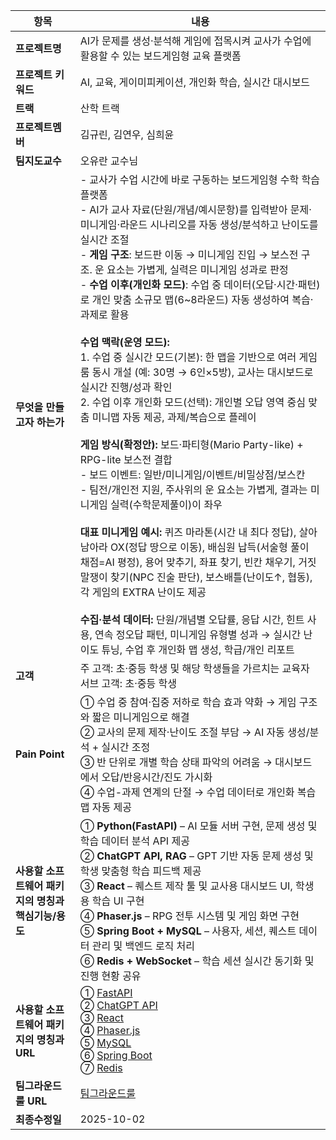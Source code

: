 | 항목 | 내용 |
| --- | --- |
| **프로젝트명** | AI가 문제를 생성·분석해 게임에 접목시켜 교사가 수업에 활용할 수 있는 보드게임형 교육 플랫폼 |
| **프로젝트 키워드** | AI, 교육, 게이미피케이션, 개인화 학습, 실시간 대시보드 |
| **트랙** | 산학 트랙 |
| **프로젝트멤버** | 김규린, 김연우, 심희윤 |
| **팀지도교수** | 오유란 교수님 |
| **무엇을 만들고자 하는가** | - 교사가 수업 시간에 바로 구동하는 보드게임형 수학 학습 플랫폼<br> - AI가 교사 자료(단원/개념/예시문항)를 입력받아 문제·미니게임·라운드 시나리오를 자동 생성/분석하고 난이도를 실시간 조절<br> - **게임 구조**: 보드판 이동 → 미니게임 진입 → 보스전 구조. 운 요소는 가볍게, 실력은 미니게임 성과로 판정<br> - **수업 이후(개인화 모드)**: 수업 중 데이터(오답·시간·패턴)로 개인 맞춤 소규모 맵(6~8라운드) 자동 생성하여 복습·과제로 활용<br><br> **수업 맥락(운영 모드):**<br> 1. 수업 중 실시간 모드(기본): 한 맵을 기반으로 여러 게임 룸 동시 개설 (예: 30명 → 6인×5방), 교사는 대시보드로 실시간 진행/성과 확인<br> 2. 수업 이후 개인화 모드(선택): 개인별 오답 영역 중심 맞춤 미니맵 자동 제공, 과제/복습으로 플레이<br><br> **게임 방식(확정안):** 보드·파티형(Mario Party-like) + RPG-lite 보스전 결합<br> - 보드 이벤트: 일반/미니게임/이벤트/비밀상점/보스칸<br> - 팀전/개인전 지원, 주사위의 운 요소는 가볍게, 결과는 미니게임 실력(수학문제풀이)이 좌우<br><br> **대표 미니게임 예시:** 퀴즈 마라톤(시간 내 최다 정답), 살아남아라 OX(정답 땅으로 이동), 배심원 납득(서술형 풀이 채점=AI 평정), 용어 맞추기, 좌표 찾기, 빈칸 채우기, 거짓말쟁이 찾기(NPC 진술 판단), 보스배틀(난이도↑, 협동), 각 게임의 EXTRA 난이도 제공<br><br> **수집·분석 데이터:** 단원/개념별 오답률, 응답 시간, 힌트 사용, 연속 정오답 패턴, 미니게임 유형별 성과 → 실시간 난이도 튜닝, 수업 후 개인화 맵 생성, 학급/개인 리포트 |
| **고객** | 주 고객: 초·중등 학생 및 해당 학생들을 가르치는 교육자 <br> 서브 고객: 초·중등 학생 |
| **Pain Point** | ① 수업 중 참여·집중 저하로 학습 효과 약화 → 게임 구조와 짧은 미니게임으로 해결<br>② 교사의 문제 제작·난이도 조절 부담 → AI 자동 생성/분석 + 실시간 조정<br>③ 반 단위로 개별 학습 상태 파악의 어려움 → 대시보드에서 오답/반응시간/진도 가시화<br>④ 수업-과제 연계의 단절 → 수업 데이터로 개인화 복습 맵 자동 제공 |
| **사용할 소프트웨어 패키지의 명칭과 핵심기능/용도** | ① **Python(FastAPI)** – AI 모듈 서버 구현, 문제 생성 및 학습 데이터 분석 API 제공<br>② **ChatGPT API, RAG** – GPT 기반 자동 문제 생성 및 학생 맞춤형 학습 피드백 제공<br>③ **React** – 퀘스트 제작 툴 및 교사용 대시보드 UI, 학생용 학습 UI 구현<br>④ **Phaser.js** – RPG 전투 시스템 및 게임 화면 구현<br>⑤ **Spring Boot + MySQL** – 사용자, 세션, 퀘스트 데이터 관리 및 백엔드 로직 처리<br>⑥ **Redis + WebSocket** – 학습 세션 실시간 동기화 및 진행 현황 공유 |
| **사용할 소프트웨어 패키지의 명칭과 URL** | ① [FastAPI](https://fastapi.tiangolo.com/ko/)<br>② [ChatGPT API](https://platform.openai.com/docs/)<br>③ [React](https://ko.react.dev/)<br>④ [Phaser.js](https://phaser.io/)<br>⑤ [MySQL](https://www.mysql.com)<br>⑥ [Spring Boot](https://spring.io/projects/spring-boot)<br>⑦ [Redis](https://redis.io/) |
| **팀그라운드룰 URL** | [팀그라운드룰](https://github.com/capston-organization/2025-start-200OK/blob/main/GroundRule.MD) |
| **최종수정일** | 2025-10-02 |
